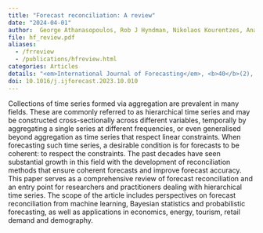 ```yaml
---
title: "Forecast reconciliation: A review"
date: "2024-04-01"
author:  George Athanasopoulos, Rob J Hyndman, Nikolaos Kourentzes, Anastasios Panagiotelis
file: hf_review.pdf
aliases:
  - /frreview
  - /publications/hfreview.html
categories: Articles
details: "<em>International Journal of Forecasting</em>, <b>40</b>(2), 430-456"
doi: 10.1016/j.ijforecast.2023.10.010
---
```


Collections of time series formed via aggregation are prevalent in many fields. These are commonly referred to as hierarchical time series and may be constructed cross-sectionally across different variables, temporally by aggregating a single series at different frequencies, or even generalised beyond aggregation as time series that respect linear constraints. When forecasting such time series, a desirable condition is for forecasts to be coherent: to respect the constraints. The past decades have seen substantial growth in this field with the development of reconciliation methods that ensure coherent forecasts and improve forecast accuracy. This paper serves as a comprehensive review of forecast reconciliation and an entry point for researchers and practitioners dealing with hierarchical time series. The scope of the article includes perspectives on forecast reconciliation from machine learning, Bayesian statistics and probabilistic forecasting, as well as applications in economics, energy, tourism, retail demand and demography.
